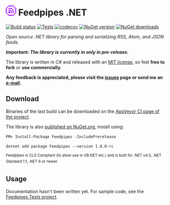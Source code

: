 ![Feedpipes logo](https://raw.githubusercontent.com/tompazourek/Feedpipes/master/assets/logo_32.png) Feedpipes .NET
==============

[![Build status](https://img.shields.io/appveyor/ci/tompazourek/feedpipes.svg)](https://ci.appveyor.com/project/tompazourek/feedpipes)
[![Tests](https://img.shields.io/appveyor/tests/tompazourek/feedpipes.svg)](https://ci.appveyor.com/project/tompazourek/feedpipes/build/tests)
[![codecov](https://codecov.io/gh/tompazourek/Feedpipes/branch/master/graph/badge.svg?token=QTXA34723S)](https://codecov.io/gh/tompazourek/Feedpipes)
[![NuGet version](https://img.shields.io/nuget/v/Feedpipes.svg)](https://www.nuget.org/packages/Feedpipes/)
[![NuGet downloads](https://img.shields.io/nuget/dt/Feedpipes.svg)](https://www.nuget.org/packages/Feedpipes/)

*Open source .NET library for parsing and serializing RSS, Atom, and JSON feeds.*

***Important: The library is currently in only in pre-release.***

The library is written in C# and released with an [MIT license](https://raw.githubusercontent.com/tompazourek/Feedpipes/master/LICENSE), so feel **free to fork** or **use commercially**.

**Any feedback is appreciated, please visit the [issues](https://github.com/tompazourek/Feedpipes/issues?state=open) page or send me an [e-mail](mailto:tom.pazourek@gmail.com).**

Download
--------

Binaries of the last build can be downloaded on the [AppVeyor CI page of the project](https://ci.appveyor.com/project/tompazourek/feedpipes/build/artifacts).

The library is also [published on NuGet.org](https://www.nuget.org/packages/Feedpipes/), install using:

```
PM> Install-Package Feedpipes -IncludePrerelease
```

```
dotnet add package Feedpipes --version 1.0.0-rc
```

<sup>Feedpipes is CLS Compliant (to allow use in VB.NET etc.) and is built for .NET v4.5, .NET Standard 1.1, .NET 6 or newer.</sup>


Usage
-----

Documentation hasn't been written yet. For sample code, see the [Feedpipes.Tests project](https://github.com/tompazourek/Feedpipes/tree/master/tests/Feedpipes.Tests).